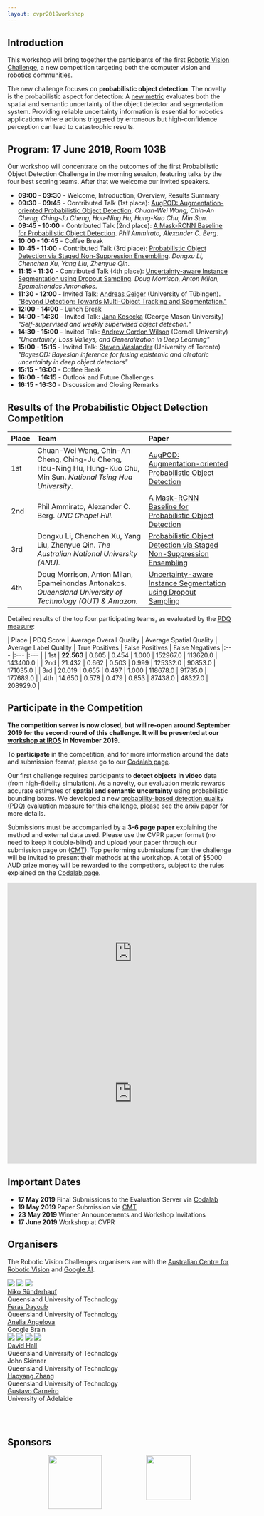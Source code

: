 ```yaml
---
layout: cvpr2019workshop
---
```


## Introduction

This workshop will bring together the participants of the first [Robotic Vision Challenge](object-detection), a new competition targeting both the computer vision and robotics communities.

The new challenge focuses on **probabilistic object detection**. The novelty is the probabilistic aspect for detection: A [new metric](https://arxiv.org/abs/1811.10800) evaluates both the spatial and semantic uncertainty of the object detector and segmentation system. Providing reliable uncertainty information is essential for robotics applications where actions triggered by erroneous but high-confidence perception can lead to catastrophic results.

## Program: 17 June 2019, Room 103B

Our workshop will concentrate on the outcomes of the first Probabilistic Object Detection Challenge in the morning session, featuring talks by the four best scoring teams. After that we welcome our invited speakers.

 * **09:00 - 09:30** -   Welcome, Introduction, Overview, Results Summary
 * **09:30 - 09:45** -   Contributed Talk (1st place): [AugPOD: Augmentation-oriented Probabilistic Object Detection](assets/papers/CVPR19/rvc_1.pdf). _Chuan-Wei Wang, Chin-An Cheng, Ching-Ju Cheng, Hou-Ning Hu, Hung-Kuo Chu, Min Sun_.
 * **09:45 - 10:00** -   Contributed Talk (2nd place): [A Mask-RCNN Baseline for Probabilistic Object Detection](assets/papers/CVPR19/rvc_2.pdf). _Phil Ammirato, Alexander C. Berg_.
 * **10:00 - 10:45** -   Coffee Break
 * **10:45 - 11:00** -   Contributed Talk (3rd place): [Probabilistic Object Detection via Staged Non-Suppression Ensembling](assets/papers/CVPR19/rvc_3.pdf). _Dongxu Li, Chenchen Xu, Yang Liu, Zhenyue Qin_.
 * **11:15 - 11:30** -   Contributed Talk (4th place): [Uncertainty-aware Instance Segmentation using Dropout Sampling](assets/papers/CVPR19/rvc_4.pdf). _Doug Morrison, Anton Milan, Epameinondas Antonakos_.
 * **11:30 - 12:00** -   Invited Talk: [Andreas Geiger](http://www.cvlibs.net/) (University of Tübingen). ["Beyond Detection: Towards Multi-Object Tracking and Segmentation."](/assets/slides/2019-CVPR-Geiger.pdf)
 * **12:00 - 14:00** -   Lunch Break
 * **14:00 - 14:30** -   Invited Talk: [Jana Kosecka](https://cs.gmu.edu/~kosecka/) (George Mason University) _"Self-supervised and weakly supervised object detection."_
 * **14:30 - 15:00** -   Invited Talk: [Andrew Gordon Wilson](https://people.orie.cornell.edu/andrew/) (Cornell University) _"Uncertainty, Loss Valleys, and Generalization in Deep Learning"_
 * **15:00 - 15:15** -   Invited Talk: [Steven Waslander](trailab.utias.utoronto.ca/) (University of Toronto) _"BayesOD: Bayesian inference for fusing epistemic and aleatoric uncertainty in deep object detectors"_
 * **15:15 - 16:00** -   Coffee Break
 * **16:00 - 16:15** -   Outlook and Future Challenges
 * **16:15 - 16:30** -   Discussion and Closing Remarks




## Results of the Probabilistic Object Detection Competition

| Place | Team | Paper |
|:--- |:--- |:--- |
| 1st | Chuan-Wei Wang, Chin-An Cheng, Ching-Ju Cheng, Hou-Ning Hu, Hung-Kuo Chu, Min Sun. _National Tsing Hua University_. |[AugPOD: Augmentation-oriented Probabilistic Object Detection](assets/papers/CVPR19/rvc_1.pdf) |
| 2nd | Phil Ammirato, Alexander C. Berg. _UNC Chapel Hill_. | [A Mask-RCNN Baseline for Probabilistic Object Detection](assets/papers/CVPR19/rvc_2.pdf) |
| 3rd | Dongxu Li, Chenchen Xu, Yang Liu, Zhenyue Qin. _The Australian National University (ANU)._ | [Probabilistic Object Detection via Staged Non-Suppression Ensembling](assets/papers/CVPR19/rvc_3.pdf) |
| 4th | Doug Morrison, Anton Milan, Epameinondas Antonakos. _Queensland University of Technology (QUT) & Amazon._ | [Uncertainty-aware Instance Segmentation using Dropout Sampling](assets/papers/CVPR19/rvc_4.pdf) |


Detailed results of the top four participating teams, as evaluated by the [PDQ measure](https://arxiv.org/abs/1811.10800):

| Place | PDQ Score | Average Overall Quality | Average Spatial Quality | Average Label Quality | True Positives | False Positives | False Negatives
|:--- |:--- |:--- |
| 1st | **22.563** | 0.605 | 0.454 | 1.000 | 152967.0 | 113620.0 | 143400.0 |
| 2nd | 21.432 | 0.662 | 0.503 | 0.999 | 125332.0 | 90853.0 | 171035.0 |
| 3rd | 20.019 | 0.655 | 0.497 | 1.000 | 118678.0 | 91735.0 | 177689.0 |
| 4th | 14.650 | 0.578 | 0.479 | 0.853 | 87438.0 | 48327.0 | 208929.0 |

## Participate in the Competition

**The competition server is now closed, but will re-open around September 2019 for the second round of this challenge. It will be presented at our [workshop at IROS](iros2019) in November 2019.**

To **participate** in the competition, and for more information around the data and submission format, please go to our [Codalab page](https://competitions.codalab.org/competitions/20940).

Our first challenge requires participants to **detect objects in video** data (from high-fidelity simulation). As a novelty, our evaluation metric rewards accurate estimates of **spatial and semantic uncertainty** using probabilistic bounding boxes.
We developed a new [probability-based detection quality (PDQ)](https://arxiv.org/abs/1811.10800) evaluation measure for this challenge, please see the arxiv paper for more details.

Submissions must be accompanied by a **3-6 page paper** explaining the method and external data used. Please use the CVPR paper format (no need to keep it double-blind) and upload your paper through our submission page on ([CMT](https://cmt3.research.microsoft.com/ROBVISCHALLENGE2019/)). Top performing submissions from the challenge will be invited to present their methods at the workshop. A total of $5000 AUD prize money will be rewarded to the competitors, subject to the rules explained on the [Codalab page](https://competitions.codalab.org/competitions/20940).

<center>
<iframe width="560" height="315"  src="https://www.youtube.com/embed/6TR97EKUlaM" frameborder="0" allow="accelerometer; autoplay; encrypted-media; gyroscope; picture-in-picture" allowfullscreen></iframe>
<iframe width="560" height="315" src="https://www.youtube.com/embed/LzyTHktKUZ4" frameborder="0" allow="accelerometer; autoplay; encrypted-media; gyroscope; picture-in-picture" allowfullscreen></iframe>
</center>

## Important Dates
  * **17 May 2019** Final Submissions to the Evaluation Server via  [Codalab](https://competitions.codalab.org/competitions/20940)
  * **19 May 2019** Paper Submission via [CMT](https://cmt3.research.microsoft.com/ROBVISCHALLENGE2019/)
  * **23 May 2019** Winner Announcements and Workshop Invitations
  * **17 June 2019** Workshop at CVPR

<!-- ## Invited Speakers
  * [Jana Kosecka](https://cs.gmu.edu/~kosecka/) (George Mason University)
  * [Andreas Geiger](http://www.cvlibs.net/) (University of Tübingen)
  * [Ingmar Posner](https://ori.ox.ac.uk/ori-people/ingmar-posner/) (University of Oxford) -->


## Organisers

The Robotic Vision Challenges organisers are with the [Australian Centre for Robotic Vision](http://www.roboticvision.org) and [Google AI](http://ai.google/).

<div class="portrait_row">
<img class="col fith portrait" src="assets/img/niko.jpg"/>  
<img class="col fith portrait" src="assets/img/feras.jpg"/>
<img class="col fith portrait" src="assets/img/anelia2.jpg"/>
</div>
<div class="col fith caption">
      <a href="http://www.nikosuenderhauf.info">Niko Sünderhauf</a><br>Queensland University of Technology
</div>
<div class="col fith caption">
      <a href="http://www.ferasdayoub.com">Feras Dayoub</a> <br>Queensland University of Technology
</div>
<div class="col fith caption">
      <a href="https://ai.google/research/people/AneliaAngelova">Anelia Angelova</a> <br> Google Brain
</div>


<div class="portrait_row">
<img class="col fith portrait" src="assets/img/david.jpg"/>
<img class="col fith portrait" src="assets/img/john.jpg"/>
<img class="col fith portrait" src="assets/img/haoyang.jpg"/>
<img class="col fith portrait" src="assets/img/gustavo.jpg"/>  
</div>
<div class="col fith caption">
      <a href="https://sites.google.com/view/davidhallcv/home">David Hall</a> <br>Queensland University of Technology
</div>
<div class="col fith caption">
      John Skinner <br>Queensland University of Technology
</div>
<div class="col fith caption">
      <a href="https://staff.qut.edu.au/staff/haoyang.zhang.acrv">Haoyang Zhang</a> <br>Queensland University of Technology
</div>
<div class="col fith caption">
      <a href="https://cs.adelaide.edu.au/~carneiro/">Gustavo Carneiro</a> <br> University of Adelaide
</div>


<br><br>

## Sponsors
<div style="display:flex; justify-content:center;">
<a href="http://www.roboticvision.org"><img style="height:120px;" src="assets/img/acrv.png"></a>
<a href="http://ai.google"><img style="margin-left:100px; height:100px" src="assets/img/google-logo.png"></a>
</div>
